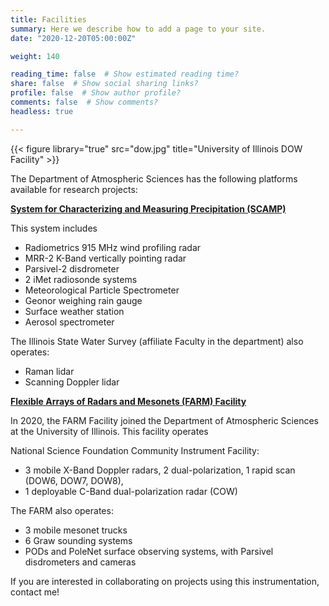 ```yaml
---
title: Facilities
summary: Here we describe how to add a page to your site.
date: "2020-12-20T05:00:00Z"

weight: 140

reading_time: false  # Show estimated reading time?
share: false  # Show social sharing links?
profile: false  # Show author profile?
comments: false  # Show comments?
headless: true

---
```

{{< figure library="true" src="dow.jpg" title="University of Illinois DOW Facility" >}}

The Department of Atmospheric Sciences has the following platforms available for research projects:

**[System for Characterizing and Measuring Precipitation (SCAMP)](https://atmos.illinois.edu/research/research-equipment/scamp)**

This system includes

- Radiometrics 915 MHz wind profiling radar
- MRR-2 K-Band vertically pointing radar
- Parsivel-2 disdrometer
- 2 iMet radiosonde systems
- Meteorological Particle Spectrometer
- Geonor weighing rain gauge
- Surface weather station
- Aerosol spectrometer

The Illinois State Water Survey (affiliate Faculty in the department) also operates:

- Raman lidar
- Scanning Doppler lidar

**[Flexible Arrays of Radars and Mesonets (FARM) Facility](https://farm.atmos.illinois.edu)**

In 2020, the FARM Facility joined the Department of Atmospheric Sciences at the University of Illinois.  This facility operates

National Science Foundation Community Instrument Facility:
- 3 mobile X-Band Doppler radars, 2 dual-polarization, 1 rapid scan (DOW6, DOW7, DOW8), 
- 1 deployable C-Band dual-polarization radar (COW)

The FARM also operates:
- 3 mobile mesonet trucks
- 6 Graw sounding systems
- PODs and PoleNet surface observing systems, with Parsivel disdrometers and cameras

If you are interested in collaborating on projects using this instrumentation, contact me!
